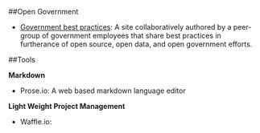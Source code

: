 



##Open Government

- [Government best practices](http://government.github.io/best-practices/): A site collaboratively authored by a peer-group of government employees that share best practices in furtherance of open source, open data, and open government efforts. 



##Tools



**Markdown**

- Prose.io: A web based markdown language editor



**Light Weight Project Management**

- Waffle.io: 

